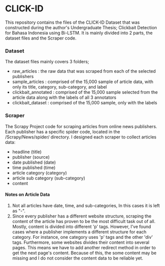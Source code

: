 # CLICK-ID
This repository contains the files of the CLICK-ID Dataset that was constructed during the author's Undergraduate Thesis; Clickbait Detection for Bahasa Indonesia using Bi-LSTM. 
It is mainly divided into 2 parts, the dataset files and the Scraper code.


### Dataset
The dataset files mainly covers 3 folders;
- raw_articles : the raw data that was scraped from each of the selected publishers
- sample_articles : comprised of the 15,000 sample of article data, with only its title, category, sub-category, and label 
- clickbait_annotated : comprised of the 15,000 sample selected from the article data along with the labels of all 3 annotators
- clickbait_dataset : comprised of the 15,000 sample, only with the labels


### Scraper
The Scrapy Project code for scraping articles from online news publishers. Each publisher has a specific spider code, located in the /Scrapy/News/spider/ directory.
I designed each scraper to collect articles data:
* headline (title)
* publisher (source)
* date published (date)
* time published (time)
* article category (category)
* article sub category (sub-category)
* content

#### Notes on Article Data
1. Not all articles have date, time, and sub-categories, In this cases it is left as "-".
2. Since every publisher has a different website structure, scraping the content of the article has proven to be the most difficult task out of all. Mostly, content is divided into different 'p' tags. However, I've found cases where a publisher implements a different structure for each category. For instance, one category uses 'p' tags and the other 'div' tags. Furthermore, some websites divides their content into several pages. This means we have to add another redirect method in order to get the next page's content. Because of this, the some content may be missing and I do not consider the content data to be reliable yet.

